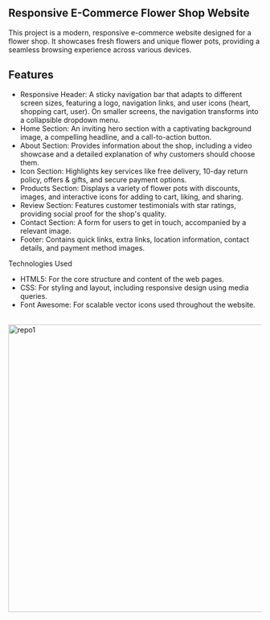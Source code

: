 <h2>Responsive E-Commerce Flower Shop Website</h2>

<p>This project is a modern, responsive e-commerce website designed for a flower shop. It showcases fresh flowers and unique flower pots, providing a seamless browsing experience across various devices.</p>

<h2>Features</h2>

<ul>
<li>Responsive Header: A sticky navigation bar that adapts to different screen sizes, featuring a logo, navigation links, and user icons (heart, shopping cart, user). On smaller screens, the navigation transforms into a collapsible dropdown menu.</li>
  
<li>Home Section: An inviting hero section with a captivating background image, a compelling headline, and a call-to-action button.</li>

<li>About Section: Provides information about the shop, including a video showcase and a detailed explanation of why customers should choose them.</li>

<li>Icon Section: Highlights key services like free delivery, 10-day return policy, offers & gifts, and secure payment options.</li>

<li>Products Section: Displays a variety of flower pots with discounts, images, and interactive icons for adding to cart, liking, and sharing.</li>

<li>Review Section: Features customer testimonials with star ratings, providing social proof for the shop's quality.</li>

<li>Contact Section: A form for users to get in touch, accompanied by a relevant image.</li>

<li>Footer: Contains quick links, extra links, location information, contact details, and payment method images.</li>

</ul>

Technologies Used

<ul>
<li>HTML5: For the core structure and content of the web pages.</li>
<li>CSS: For styling and layout, including responsive design using media queries.</li>
<li>Font Awesome: For scalable vector icons used throughout the website.</li>
</ul>

<br>

<img width="1318" height="573" alt="repo1" src="https://github.com/user-attachments/assets/aa7fb611-0a14-4dd9-af88-2206ad7d2b74" />
